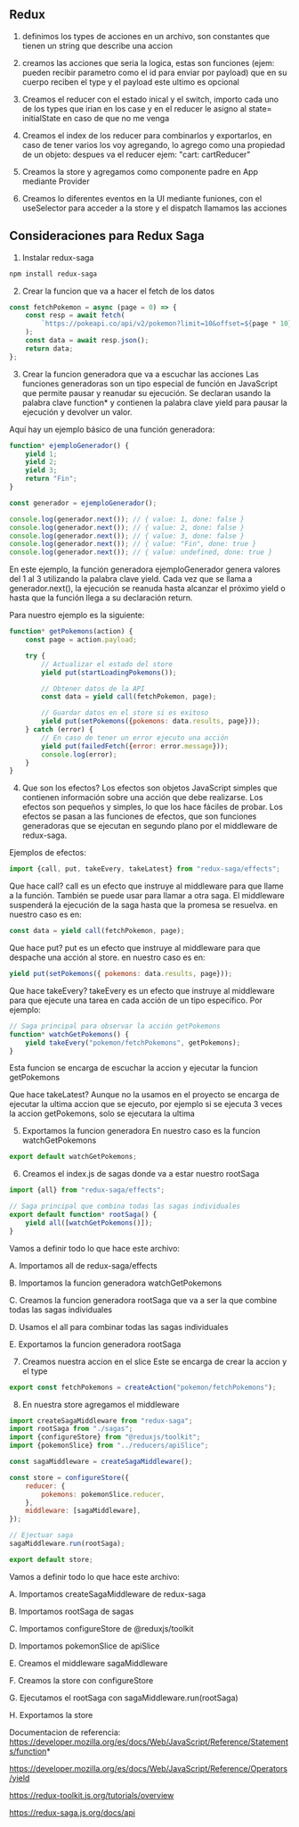 ## Redux

1. definimos los types de acciones en un archivo, son constantes que tienen un string que describe una accion

2. creamos las acciones que seria la logica, estas son funciones (ejem: pueden recibir parametro como el id para enviar por payload)
que en su cuerpo reciben el type y el payload este ultimo es opcional

3. Creamos el reducer con el estado inical y el switch, importo cada uno de los types que irian en los case y en el reducer le asigno al state= initialState en caso de que no me venga

4. Creamos el index de los reducer para combinarlos y exportarlos, en caso de tener varios los voy agregando, lo agrego como una propiedad de un objeto: despues va el reducer ejem: "cart: cartReducer"
5. Creamos la store y agregamos como componente padre en App mediante Provider
6. Creamos lo diferentes eventos en la UI mediante funiones, con el useSelector para acceder a la store y el dispatch llamamos las acciones

## Consideraciones para Redux Saga

1. Instalar redux-saga

```bash
npm install redux-saga
```

2. Crear la funcion que va a hacer el fetch de los datos

```javascript
const fetchPokemon = async (page = 0) => {
	const resp = await fetch(
		`https://pokeapi.co/api/v2/pokemon?limit=10&offset=${page * 10}`
	);
	const data = await resp.json();
	return data;
};
```

3. Crear la funcion generadora que va a escuchar las acciones
   Las funciones generadoras son un tipo especial de función en JavaScript que permite pausar y reanudar su ejecución. Se declaran usando la palabra clave function\* y contienen la palabra clave yield para pausar la ejecución y devolver un valor.

Aquí hay un ejemplo básico de una función generadora:

```javascript
function* ejemploGenerador() {
	yield 1;
	yield 2;
	yield 3;
	return "Fin";
}

const generador = ejemploGenerador();

console.log(generador.next()); // { value: 1, done: false }
console.log(generador.next()); // { value: 2, done: false }
console.log(generador.next()); // { value: 3, done: false }
console.log(generador.next()); // { value: "Fin", done: true }
console.log(generador.next()); // { value: undefined, done: true }
```

En este ejemplo, la función generadora ejemploGenerador genera valores del 1 al 3 utilizando la palabra clave yield. Cada vez que se llama a generador.next(), la ejecución se reanuda hasta alcanzar el próximo yield o hasta que la función llega a su declaración return.

Para nuestro ejemplo es la siguiente:

```javascript
function* getPokemons(action) {
	const page = action.payload;

	try {
		// Actualizar el estado del store
		yield put(startLoadingPokemons());

		// Obtener datos de la API
		const data = yield call(fetchPokemon, page);

		// Guardar datos en el store si es exitoso
		yield put(setPokemons({pokemons: data.results, page}));
	} catch (error) {
		// En caso de tener un error ejecuto una acción
		yield put(failedFetch({error: error.message}));
		console.log(error);
	}
}
```

4. Que son los efectos?
   Los efectos son objetos JavaScript simples que contienen información sobre una acción que debe realizarse. Los efectos son pequeños y simples, lo que los hace fáciles de probar. Los efectos se pasan a las funciones de efectos, que son funciones generadoras que se ejecutan en segundo plano por el middleware de redux-saga.

Ejemplos de efectos:

```javascript
import {call, put, takeEvery, takeLatest} from "redux-saga/effects";
```

Que hace call?
call es un efecto que instruye al middleware para que llame a la función. También se puede usar para llamar a otra saga. El middleware suspenderá la ejecución de la saga hasta que la promesa se resuelva.
en nuestro caso es en:

```javascript
const data = yield call(fetchPokemon, page);
```

Que hace put?
put es un efecto que instruye al middleware para que despache una acción al store.
en nuestro caso es en:

```javascript
yield put(setPokemons({ pokemons: data.results, page}));
```

Que hace takeEvery?
takeEvery es un efecto que instruye al middleware para que ejecute una tarea en cada acción de un tipo específico. Por ejemplo:

```javascript
// Saga principal para observar la acción getPokemons
function* watchGetPokemons() {
	yield takeEvery("pokemon/fetchPokemons", getPokemons);
}
```

Esta funcion se encarga de escuchar la accion y ejecutar la funcion getPokemons

Que hace takeLatest?
Aunque no la usamos en el proyecto se encarga de ejecutar la ultima accion que se ejecuto, por ejemplo si se ejecuta 3 veces la accion getPokemons, solo se ejecutara la ultima

5. Exportamos la funcion generadora
   En nuestro caso es la funcion watchGetPokemons

```javascript
export default watchGetPokemons;
```

6. Creamos el index.js de sagas donde va a estar nuestro rootSaga

```javascript
import {all} from "redux-saga/effects";

// Saga principal que combina todas las sagas individuales
export default function* rootSaga() {
	yield all([watchGetPokemons()]);
}
```

Vamos a definir todo lo que hace este archivo:

A. Importamos all de redux-saga/effects

B. Importamos la funcion generadora watchGetPokemons

C. Creamos la funcion generadora rootSaga que va a ser la que combine todas las sagas individuales

D. Usamos el all para combinar todas las sagas individuales

E. Exportamos la funcion generadora rootSaga

7. Creamos nuestra accion en el slice
   Este se encarga de crear la accion y el type

```javascript
export const fetchPokemons = createAction("pokemon/fetchPokemons");
```

8. En nuestra store agregamos el middleware

```javascript
import createSagaMiddleware from "redux-saga";
import rootSaga from "./sagas";
import {configureStore} from "@reduxjs/toolkit";
import {pokemonSlice} from "../reducers/apiSlice";

const sagaMiddleware = createSagaMiddleware();

const store = configureStore({
	reducer: {
		pokemons: pokemonSlice.reducer,
	},
	middleware: [sagaMiddleware],
});

// Ejectuar saga
sagaMiddleware.run(rootSaga);

export default store;
```

Vamos a definir todo lo que hace este archivo:

A. Importamos createSagaMiddleware de redux-saga

B. Importamos rootSaga de sagas

C. Importamos configureStore de @reduxjs/toolkit

D. Importamos pokemonSlice de apiSlice

E. Creamos el middleware sagaMiddleware

F. Creamos la store con configureStore

G. Ejecutamos el rootSaga con sagaMiddleware.run(rootSaga)

H. Exportamos la store


Documentacion de referencia:
https://developer.mozilla.org/es/docs/Web/JavaScript/Reference/Statements/function*

https://developer.mozilla.org/es/docs/Web/JavaScript/Reference/Operators/yield

https://redux-toolkit.js.org/tutorials/overview

https://redux-saga.js.org/docs/api